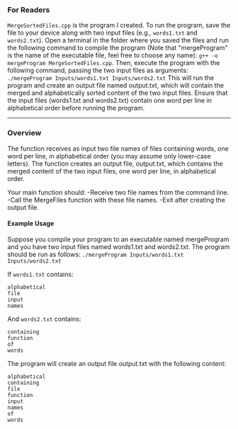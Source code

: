 ### For Readers

`MergeSortedFiles.cpp` is the program I created. To run the program, save the file to your device along with two input files (e.g., `words1.txt` and `words2.txt`). Open a terminal in the folder where you saved the files and run the following command to compile the program (Note that "mergeProgram" is the name of the executable file, feel free to choose any name): `g++ -o mergeProgram MergeSortedFiles.cpp`. Then, execute the program with the following command, passing the two input files as arguments: `./mergeProgram Inputs/words1.txt Inputs/words2.txt` This will run the program and create an output file named output.txt, which will contain the merged and alphabetically sorted content of the two input files. Ensure that the input files (words1.txt and words2.txt) contain one word per line in alphabetical order before running the program.

---

### Overview

The function receives as input two file names of files containing words, one word per line, in alphabetical order (you may assume only lower-case letters). The function creates an output file, output.txt, which contains the merged content of the two input files, one word per line, in alphabetical order.

Your main function should:
-Receive two file names from the command line.
-Call the MergeFiles function with these file names.
-Exit after creating the output file.

#### Example Usage
Suppose you compile your program to an executable named mergeProgram and you have two input files named words1.txt and words2.txt. The program should be run as follows:
`./mergeProgram Inputs/words1.txt Inputs/words2.txt`


If `words1.txt` contains:
```
alphabetical  
file  
input  
names
```
And `words2.txt` contains:
```
containing  
function  
of  
words
```
The program will create an output file output.txt with the following content:
```
alphabetical  
containing  
file  
function  
input  
names  
of  
words
```
